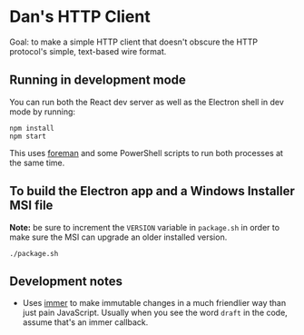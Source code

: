 # Dan's HTTP Client

Goal: to make a simple HTTP client that doesn't obscure the HTTP protocol's simple, text-based wire format.


## Running in development mode

You can run both the React dev server as well as the Electron shell in dev mode by running:

```
npm install
npm start
```

This uses [foreman](https://www.npmjs.com/package/foreman) and some PowerShell scripts to run both processes at the same time.


## To build the Electron app and a Windows Installer MSI file

**Note:** be sure to increment the `VERSION` variable in `package.sh` in order to make sure the MSI can upgrade an older installed version.

```
./package.sh
```

## Development notes

* Uses [immer](https://github.com/mweststrate/immer) to make immutable changes in a much friendlier way than just pain JavaScript. Usually when you see the word `draft` in the code, assume that's an immer callback.


